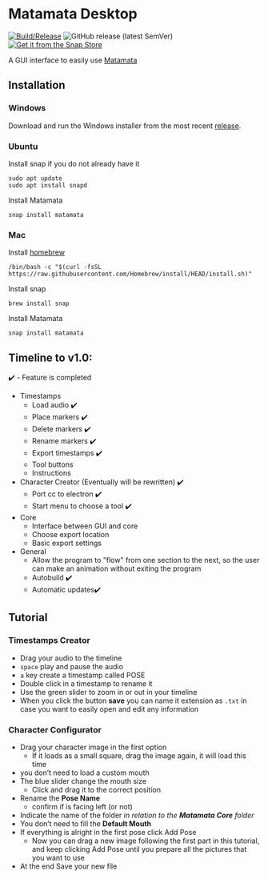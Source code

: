 # Matamata Desktop

[![Build/Release](https://github.com/Matamata-Animator/Desktop/actions/workflows/build.yml/badge.svg)](https://github.com/Matamata-Animator/Desktop/actions/workflows/build.yml) ![GitHub release (latest SemVer)](https://img.shields.io/github/v/release/Matamata-Animator/Desktop?label=Curerent%20Version&style=flat-square) [![Get it from the Snap Store](https://snapcraft.io/static/images/badges/en/snap-store-black.svg)](https://snapcraft.io/matamata)

A GUI interface to easily use [Matamata](https://github.com/Matamata-Animator/Matamata)

## Installation

### Windows

Download and run the Windows installer from the most recent [release](https://github.com/Matamata-Animator/Desktop/releases).

### Ubuntu

Install snap if you do not already have it

```shell
sudo apt update
sudo apt install snapd
```

Install Matamata

```shell
snap install matamata
```

### Mac

Install [homebrew](https://brew.sh/#install)

```shell
/bin/bash -c "$(curl -fsSL https://raw.githubusercontent.com/Homebrew/install/HEAD/install.sh)"
```

Install snap

```shell
brew install snap
```

Install Matamata

```shell
snap install matamata
```

## Timeline to v1.0:

:heavy_check_mark: - Feature is completed

- Timestamps
  - Load audio :heavy_check_mark:
  - Place markers :heavy_check_mark:
  - Delete markers :heavy_check_mark:
  - Rename markers :heavy_check_mark:
  - Export timestamps :heavy_check_mark:
  - Tool buttons
  - Instructions
- Character Creator (Eventually will be rewritten) :heavy_check_mark:
  - Port cc to electron :heavy_check_mark:
  - Start menu to choose a tool :heavy_check_mark:
- Core
  - Interface between GUI and core
  - Choose export location
  - Basic export settings
- General
  - Allow the program to "flow" from one section to the next, so the user can make an animation without exiting the program
  - Autobuild :heavy_check_mark:
  - Automatic updates:heavy_check_mark:

## Tutorial
### Timestamps Creator
- Drag your audio to the timeline
- `space` play and pause the audio
- `a` key create a timestamp called POSE
- Double click in a timestamp to rename it
- Use the green slider to zoom in or out in your timeline
- When you click the button **save** you can name it extension as `.txt` in case you want to easily open and edit any information

### Character Configurator
- Drag your character image in the first option
  - If it loads as a small square, drag the image again, it will load this time
- you don’t need to load a custom mouth
- The blue slider change the mouth size
  - Click and drag it to the correct position
- Rename the **Pose Name**
  - confirm if is facing left (or not)
- Indicate the name of the folder *in relation to the **Matamata Core** folder*
- You don’t need to fill the **Default Mouth** 
- If everything is alright in the first pose click Add Pose
  - Now you can drag a new image following the first part in this tutorial, and keep clicking Add Pose until you prepare all the pictures that you want to use
- At the end Save your new file
